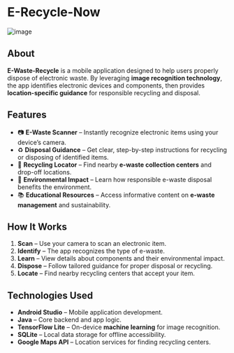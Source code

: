 # E-Recycle-Now

![image](https://github.com/user-attachments/assets/83551341-fa9f-44ef-a1c9-11f04d55ac82)


## About  

**E-Waste-Recycle** is a mobile application designed to help users properly dispose of electronic waste. By leveraging **image recognition technology**, the app identifies electronic devices and components, then provides **location-specific guidance** for responsible recycling and disposal.  

## Features  

- 📷 **E-Waste Scanner** – Instantly recognize electronic items using your device’s camera.  
- ♻️ **Disposal Guidance** – Get clear, step-by-step instructions for recycling or disposing of identified items.  
- 📍 **Recycling Locator** – Find nearby **e-waste collection centers** and drop-off locations.  
- 🌱 **Environmental Impact** – Learn how responsible e-waste disposal benefits the environment.  
- 📚 **Educational Resources** – Access informative content on **e-waste management** and sustainability.  

## How It Works  

1. **Scan** – Use your camera to scan an electronic item.  
2. **Identify** – The app recognizes the type of e-waste.  
3. **Learn** – View details about components and their environmental impact.  
4. **Dispose** – Follow tailored guidance for proper disposal or recycling.  
5. **Locate** – Find nearby recycling centers that accept your item.  

## Technologies Used  

- **Android Studio** – Mobile application development.  
- **Java** – Core backend and app logic.  
- **TensorFlow Lite** – On-device **machine learning** for image recognition.  
- **SQLite** – Local data storage for offline accessibility.  
- **Google Maps API** – Location services for finding recycling centers.  


